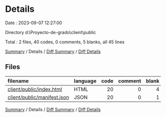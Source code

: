 # Details

Date : 2023-09-07 12:27:00

Directory d:\\Proyecto-de-grado\\client\\public

Total : 2 files,  40 codes, 0 comments, 5 blanks, all 45 lines

[Summary](results.md) / Details / [Diff Summary](diff.md) / [Diff Details](diff-details.md)

## Files
| filename | language | code | comment | blank | total |
| :--- | :--- | ---: | ---: | ---: | ---: |
| [client/public/index.html](/client/public/index.html) | HTML | 20 | 0 | 4 | 24 |
| [client/public/manifest.json](/client/public/manifest.json) | JSON | 20 | 0 | 1 | 21 |

[Summary](results.md) / Details / [Diff Summary](diff.md) / [Diff Details](diff-details.md)